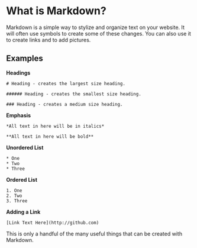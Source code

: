 
# What is Markdown?

Markdown is a simple way to stylize and organize text on your website.  It will often use symbols to create some of these changes. You can also use it to create links and to add pictures.

## Examples

**Headings**

```
# Heading - creates the largest size heading.

###### Heading - creates the smallest size heading.

### Heading - creates a medium size heading.
```

**Emphasis**

```*All text in here will be in italics*```

```**All text in here will be bold**```

**Unordered List**
```
* One
* Two
* Three
```

**Ordered List**

```
1. One
2. Two
3. Three
```

**Adding a Link**

```[Link Text Here](http://github.com)```

This is only a handful of the many useful things that can be created with Markdown.
